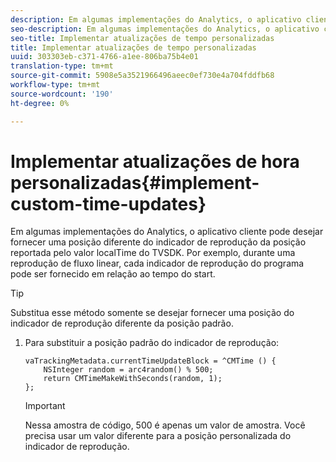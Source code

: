 ```yaml
---
description: Em algumas implementações do Analytics, o aplicativo cliente pode desejar fornecer uma posição diferente do indicador de reprodução da posição reportada pelo valor localTime do TVSDK. Por exemplo, durante uma reprodução de fluxo linear, cada indicador de reprodução do programa pode ser fornecido em relação ao tempo do start.
seo-description: Em algumas implementações do Analytics, o aplicativo cliente pode desejar fornecer uma posição diferente do indicador de reprodução da posição reportada pelo valor localTime do TVSDK. Por exemplo, durante uma reprodução de fluxo linear, cada indicador de reprodução do programa pode ser fornecido em relação ao tempo do start.
seo-title: Implementar atualizações de tempo personalizadas
title: Implementar atualizações de tempo personalizadas
uuid: 303303eb-c371-4766-a1ee-806ba75b4e01
translation-type: tm+mt
source-git-commit: 5908e5a3521966496aeec0ef730e4a704fddfb68
workflow-type: tm+mt
source-wordcount: '190'
ht-degree: 0%

---
```



# Implementar atualizações de hora personalizadas{#implement-custom-time-updates}

Em algumas implementações do Analytics, o aplicativo cliente pode desejar fornecer uma posição diferente do indicador de reprodução da posição reportada pelo valor localTime do TVSDK. Por exemplo, durante uma reprodução de fluxo linear, cada indicador de reprodução do programa pode ser fornecido em relação ao tempo do start.

>[!TIP]
>
>Substitua esse método somente se desejar fornecer uma posição do indicador de reprodução diferente da posição padrão.

1. Para substituir a posição padrão do indicador de reprodução:

   ```
   vaTrackingMetadata.currentTimeUpdateBlock = ^CMTime () { 
       NSInteger random = arc4random() % 500;  
       return CMTimeMakeWithSeconds(random, 1); 
   };
   ```

   >[!IMPORTANT]
   >
   >Nessa amostra de código, 500 é apenas um valor de amostra. Você precisa usar um valor diferente para a posição personalizada do indicador de reprodução.

